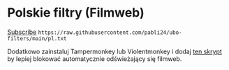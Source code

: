 # Polskie filtry (Filmweb)

[Subscribe](https://subscribe.adblockplus.org/?location=https://raw.githubusercontent.com/pabli24/ubo-filters/main/pl.txt&title=Polskie%20filtry) ```https://raw.githubusercontent.com/pabli24/ubo-filters/main/pl.txt```

Dodatkowo zainstaluj Tampermonkey lub Violentmonkey i dodaj [ten skrypt](https://greasyfork.org/scripts/493166-filmweb-pl-brak-automatycznego-od%C5%9Bwie%C5%BCania-i-reklam) by lepiej blokować automatycznie odświeżający się filmweb.
